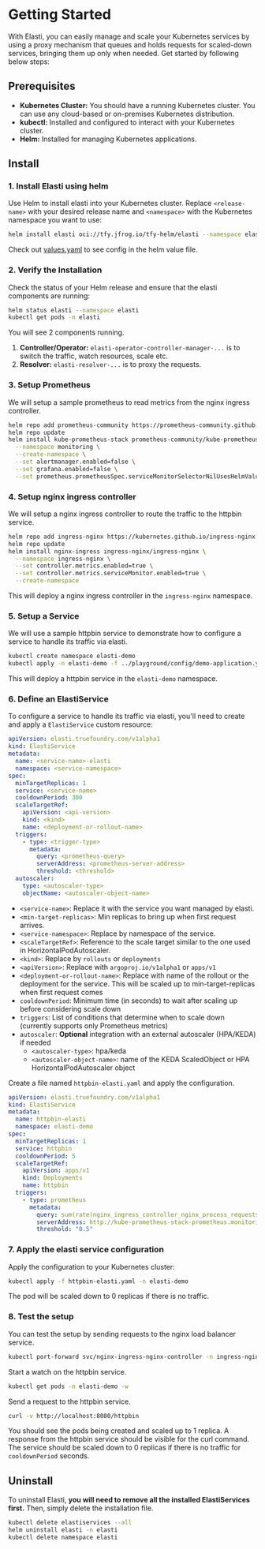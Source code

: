 # Getting Started

With Elasti, you can easily manage and scale your Kubernetes services by using a proxy mechanism that queues and holds requests for scaled-down services, bringing them up only when needed. Get started by following below steps:

## Prerequisites

- **Kubernetes Cluster:** You should have a running Kubernetes cluster. You can use any cloud-based or on-premises Kubernetes distribution.
- **kubectl:** Installed and configured to interact with your Kubernetes cluster.
- **Helm:** Installed for managing Kubernetes applications.

## Install

### 1. Install Elasti using helm

Use Helm to install elasti into your Kubernetes cluster. Replace `<release-name>` with your desired release name and `<namespace>` with the Kubernetes namespace you want to use:

```bash
helm install elasti oci://tfy.jfrog.io/tfy-helm/elasti --namespace elasti --create-namespace
```
Check out [values.yaml](./charts/elasti/values.yaml) to see config in the helm value file.

### 2. Verify the Installation

Check the status of your Helm release and ensure that the elasti components are running:

```bash
helm status elasti --namespace elasti
kubectl get pods -n elasti
```

You will see 2 components running.

1.  **Controller/Operator:** `elasti-operator-controller-manager-...` is to switch the traffic, watch resources, scale etc.
2.  **Resolver:** `elasti-resolver-...` is to proxy the requests.

### 3. Setup Prometheus

We will setup a sample prometheus to read metrics from the nginx ingress controller.

```bash
helm repo add prometheus-community https://prometheus-community.github.io/helm-charts
helm repo update
helm install kube-prometheus-stack prometheus-community/kube-prometheus-stack \
  --namespace monitoring \
  --create-namespace \
  --set alertmanager.enabled=false \
  --set grafana.enabled=false \
  --set prometheus.prometheusSpec.serviceMonitorSelectorNilUsesHelmValues=false
```

### 4. Setup nginx ingress controller

We will setup a nginx ingress controller to route the traffic to the httpbin service.

```bash
helm repo add ingress-nginx https://kubernetes.github.io/ingress-nginx
helm repo update
helm install nginx-ingress ingress-nginx/ingress-nginx \
  --namespace ingress-nginx \
  --set controller.metrics.enabled=true \
  --set controller.metrics.serviceMonitor.enabled=true \
  --create-namespace
```

This will deploy a nginx ingress controller in the `ingress-nginx` namespace.

### 5. Setup a Service

We will use a sample httpbin service to demonstrate how to configure a service to handle its traffic via elasti.

```bash
kubectl create namespace elasti-demo
kubectl apply -n elasti-demo -f ../playground/config/demo-application.yaml
```

This will deploy a httpbin service in the `elasti-demo` namespace.

### 6. Define an ElastiService

To configure a service to handle its traffic via elasti, you'll need to create and apply a `ElastiService` custom resource:
```yaml
apiVersion: elasti.truefoundry.com/v1alpha1
kind: ElastiService
metadata:
  name: <service-name>-elasti
  namespace: <service-namespace>
spec:
  minTargetReplicas: 1
  service: <service-name>
  cooldownPeriod: 300 
  scaleTargetRef:
    apiVersion: <api-version>
    kind: <kind>
    name: <deployment-or-rollout-name>
  triggers:
    - type: <trigger-type>
      metadata:
        query: <prometheus-query>
        serverAddress: <prometheus-server-address>
        threshold: <threshold>
  autoscaler:
    type: <autoscaler-type>
    objectName: <autoscaler-object-name>
```

- `<service-name>`: Replace it with the service you want managed by elasti.
- `<min-target-replicas>`: Min replicas to bring up when first request arrives.
- `<service-namespace>`: Replace by namespace of the service.
- `<scaleTargetRef>`: Reference to the scale target similar to the one used in HorizontalPodAutoscaler.
- `<kind>`: Replace by `rollouts` or `deployments`
- `<apiVersion>`: Replace with `argoproj.io/v1alpha1` or `apps/v1`
- `<deployment-or-rollout-name>`: Replace with name of the rollout or the deployment for the service. This will be scaled up to min-target-replicas when first request comes
- `cooldownPeriod`: Minimum time (in seconds) to wait after scaling up before considering scale down
- `triggers`: List of conditions that determine when to scale down (currently supports only Prometheus metrics)
- `autoscaler`: **Optional** integration with an external autoscaler (HPA/KEDA) if needed
  - `<autoscaler-type>`: hpa/keda
  - `<autoscaler-object-name>`: name of the KEDA ScaledObject or HPA HorizontalPodAutoscaler object
  
Create a file named `httpbin-elasti.yaml` and apply the configuration.
```yaml
apiVersion: elasti.truefoundry.com/v1alpha1
kind: ElastiService
metadata:
  name: httpbin-elasti
  namespace: elasti-demo
spec:
  minTargetReplicas: 1
  service: httpbin
  cooldownPeriod: 5
  scaleTargetRef:
    apiVersion: apps/v1
    kind: Deployments
    name: httpbin
  triggers:
    - type: prometheus
      metadata:
        query: sum(rate(nginx_ingress_controller_nginx_process_requests_total[1m])) or vector(0)
        serverAddress: http://kube-prometheus-stack-prometheus.monitoring.svc.cluster.local:9090
        threshold: "0.5"
```

### 7. Apply the elasti service configuration

Apply the configuration to your Kubernetes cluster:

```bash
kubectl apply -f httpbin-elasti.yaml -n elasti-demo
```

The pod will be scaled down to 0 replicas if there is no traffic.

### 8. Test the setup

You can test the setup by sending requests to the nginx load balancer service.

```bash
kubectl port-forward svc/nginx-ingress-nginx-controller -n ingress-nginx 8080:80
```

Start a watch on the httpbin service.

```bash
kubectl get pods -n elasti-demo -w
```

Send a request to the httpbin service.

```bash
curl -v http://localhost:8080/httpbin
```

You should see the pods being created and scaled up to 1 replica. A response from the httpbin service should be visible for the curl command.
The service should be scaled down to 0 replicas if there is no traffic for `cooldownPeriod` seconds.

## Uninstall

To uninstall Elasti, **you will need to remove all the installed ElastiServices first.** Then, simply delete the installation file.

```bash
kubectl delete elastiservices --all
helm uninstall elasti -n elasti
kubectl delete namespace elasti
```